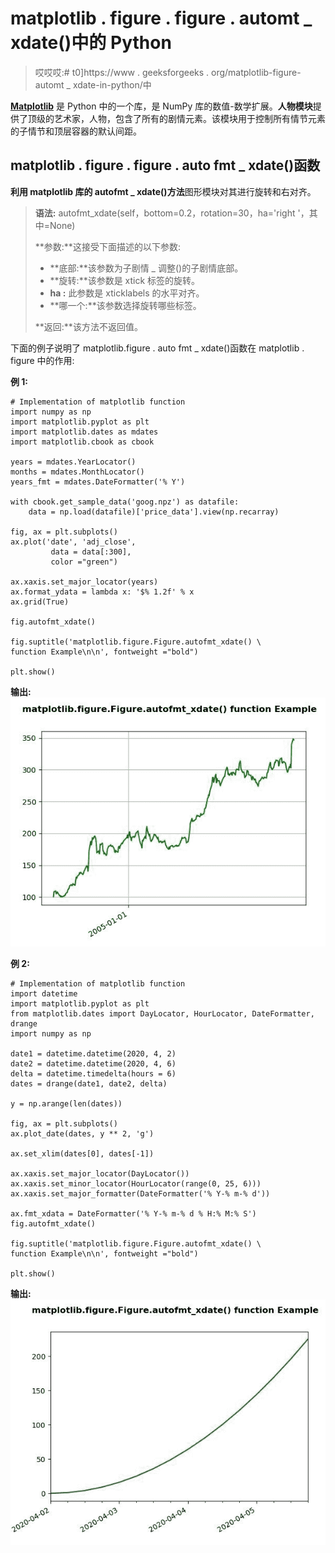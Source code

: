 # matplotlib . figure . figure . automt _ xdate()中的 Python

> 哎哎哎:# t0]https://www . geeksforgeeks . org/matplotlib-figure-automt _ xdate-in-python/中

**[Matplotlib](https://www.geeksforgeeks.org/python-introduction-matplotlib/)** 是 Python 中的一个库，是 NumPy 库的数值-数学扩展。**人物模块**提供了顶级的艺术家，人物，包含了所有的剧情元素。该模块用于控制所有情节元素的子情节和顶层容器的默认间距。

## matplotlib . figure . figure . auto fmt _ xdate()函数

**利用 matplotlib 库的 autofmt _ xdate()方法**图形模块对其进行旋转和右对齐。

> **语法:** autofmt_xdate(self，bottom=0.2，rotation=30，ha='right '，其中=None)
> 
> **参数:**这接受下面描述的以下参数:
> 
> *   **底部:**该参数为子剧情 _ 调整()的子剧情底部。
> *   **旋转:**该参数是 xtick 标签的旋转。
> *   **ha :** 此参数是 xticklabels 的水平对齐。
> *   **哪一个:**该参数选择旋转哪些标签。
> 
> **返回:**该方法不返回值。

下面的例子说明了 matplotlib.figure . auto fmt _ xdate()函数在 matplotlib . figure 中的作用:

**例 1:**

```
# Implementation of matplotlib function
import numpy as np
import matplotlib.pyplot as plt
import matplotlib.dates as mdates
import matplotlib.cbook as cbook

years = mdates.YearLocator()   
months = mdates.MonthLocator()  
years_fmt = mdates.DateFormatter('% Y')

with cbook.get_sample_data('goog.npz') as datafile:
    data = np.load(datafile)['price_data'].view(np.recarray)

fig, ax = plt.subplots()
ax.plot('date', 'adj_close', 
         data = data[:300],
         color ="green")

ax.xaxis.set_major_locator(years) 
ax.format_ydata = lambda x: '$% 1.2f' % x
ax.grid(True)

fig.autofmt_xdate()

fig.suptitle('matplotlib.figure.Figure.autofmt_xdate() \
function Example\n\n', fontweight ="bold")

plt.show()
```

**输出:**
![](img/0020a88551a65175bcad291379613e4e.png)

**例 2:**

```
# Implementation of matplotlib function
import datetime
import matplotlib.pyplot as plt
from matplotlib.dates import DayLocator, HourLocator, DateFormatter, drange
import numpy as np

date1 = datetime.datetime(2020, 4, 2)
date2 = datetime.datetime(2020, 4, 6)
delta = datetime.timedelta(hours = 6)
dates = drange(date1, date2, delta)

y = np.arange(len(dates))

fig, ax = plt.subplots()
ax.plot_date(dates, y ** 2, 'g')

ax.set_xlim(dates[0], dates[-1])

ax.xaxis.set_major_locator(DayLocator())
ax.xaxis.set_minor_locator(HourLocator(range(0, 25, 6)))
ax.xaxis.set_major_formatter(DateFormatter('% Y-% m-% d'))

ax.fmt_xdata = DateFormatter('% Y-% m-% d % H:% M:% S')
fig.autofmt_xdate()

fig.suptitle('matplotlib.figure.Figure.autofmt_xdate() \
function Example\n\n', fontweight ="bold")

plt.show()
```

**输出:**
![](img/40454f14ade8e22e0a57b4a48103a1bd.png)